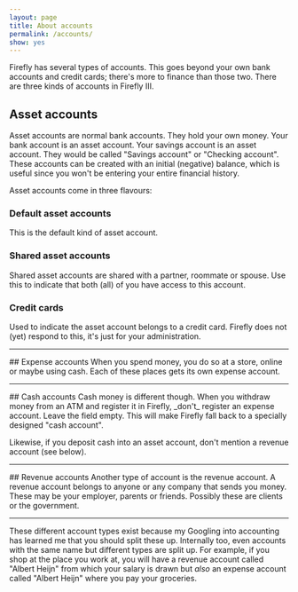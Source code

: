 ```yaml
---
layout: page
title: About accounts
permalink: /accounts/
show: yes
---
```


Firefly has several types of accounts. This goes beyond your own bank accounts and credit cards; there's more to finance than those two. There are three kinds of accounts in Firefly III.

## Asset accounts
Asset accounts are normal bank accounts. They hold your own money. Your bank account is an asset account. Your savings account is an asset account. They would be called "Savings account" or "Checking account". These accounts can be created with an initial (negative) balance, which is useful since you won't be entering your entire financial history.

Asset accounts come in three flavours:

### Default asset accounts
This is the default kind of asset account.

### Shared asset accounts
Shared asset accounts are shared with a partner, roommate or spouse. Use this to indicate that both (all) of you have access to this account.

### Credit cards
Used to indicate the asset account belongs to a credit card. Firefly does not (yet) respond to this, it's just for your administration.

<hr>
## Expense accounts
When you spend money, you do so at a store, online or maybe using cash. Each of these places gets its own expense account.

<hr>
## Cash accounts
Cash money is different though. When you withdraw money from an ATM and register it in Firefly, _don't_ register an expense account. Leave the field empty. This will make Firefly fall back to a specially designed "cash account".

Likewise, if you deposit cash into an asset account, don't mention a revenue account (see below).

<hr>
## Revenue accounts
Another type of account is the revenue account. A revenue account belongs to anyone or any company that sends you money. These may be your employer, parents or friends. Possibly these are clients or the government.

<hr>

These different account types exist because my Googling into accounting has learned me that you should split these up. Internally too, even accounts with the same name but different types are split up. For example, if you shop at the place you work at, you will have a revenue account called "Albert Heijn" from which your salary is drawn but _also_ an expense account called "Albert Heijn" where you pay your groceries.